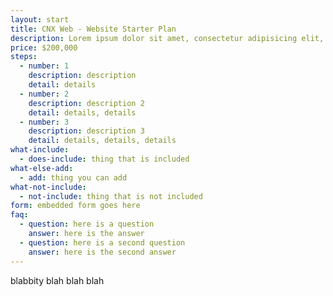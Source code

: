```yaml
---
layout: start
title: CNX Web - Website Starter Plan
description: Lorem ipsum dolor sit amet, consectetur adipisicing elit, sed do eiusmod tempor incididunt ut labore et dolore magna aliqua.
price: $200,000
steps:
  - number: 1
    description: description
    detail: details
  - number: 2
    description: description 2
    detail: details, details
  - number: 3
    description: description 3
    detail: details, details, details
what-include:
  - does-include: thing that is included
what-else-add:
  - add: thing you can add
what-not-include:
  - not-include: thing that is not included
form: embedded form goes here
faq:
  - question: here is a question
    answer: here is the answer
  - question: here is a second question
    answer: here is the second answer
---
```

blabbity blah blah blah
